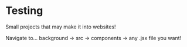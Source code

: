 # Testing
Small projects that may make it into websites!

Navigate to...
background ->
src ->
components ->
any .jsx file you want!

